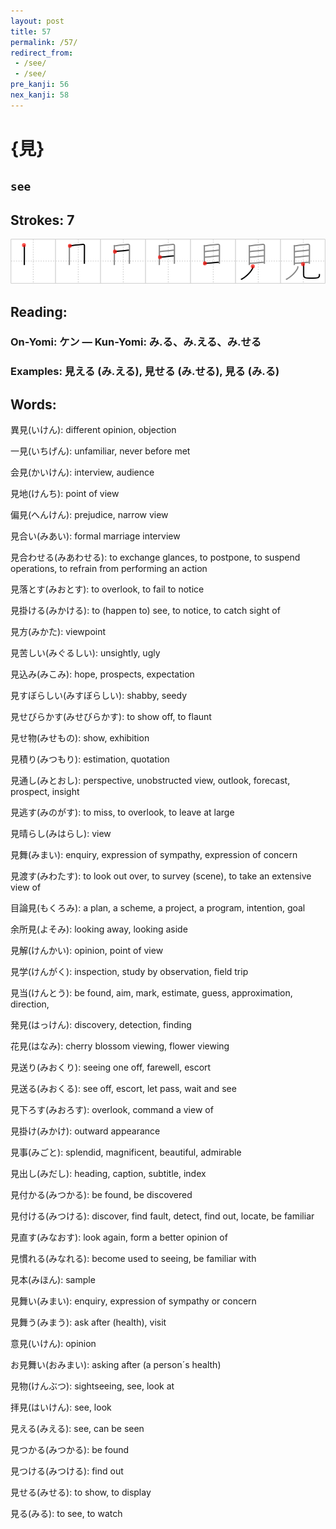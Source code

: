 ```yaml
---
layout: post
title: 57
permalink: /57/
redirect_from:
 - /see/
 - /see/
pre_kanji: 56
nex_kanji: 58
---
```


# {見}

## `see`

## Strokes: 7

<div class="stroke"><img src="../images/E8A68B.png" /></div>

## Reading:

### On-Yomi: ケン &mdash; Kun-Yomi: み.る、み.える、み.せる

### Examples: 見える (み.える), 見せる (み.せる), 見る (み.る)

## Words:

異見(いけん): different opinion, objection

一見(いちげん): unfamiliar, never before met

会見(かいけん): interview, audience

見地(けんち): point of view

偏見(へんけん): prejudice, narrow view

見合い(みあい): formal marriage interview

見合わせる(みあわせる): to exchange glances, to postpone, to suspend operations, to refrain from performing an action

見落とす(みおとす): to overlook, to fail to notice

見掛ける(みかける): to (happen to) see, to notice, to catch sight of

見方(みかた): viewpoint

見苦しい(みぐるしい): unsightly, ugly

見込み(みこみ): hope, prospects, expectation

見すぼらしい(みすぼらしい): shabby, seedy

見せびらかす(みせびらかす): to show off, to flaunt

見せ物(みせもの): show, exhibition

見積り(みつもり): estimation, quotation

見通し(みとおし): perspective, unobstructed view, outlook, forecast, prospect, insight

見逃す(みのがす): to miss, to overlook, to leave at large

見晴らし(みはらし): view

見舞(みまい): enquiry, expression of sympathy, expression of concern

見渡す(みわたす): to look out over, to survey (scene), to take an extensive view of

目論見(もくろみ): a plan, a scheme, a project, a program, intention, goal

余所見(よそみ): looking away, looking aside

見解(けんかい): opinion, point of view

見学(けんがく): inspection, study by observation, field trip

見当(けんとう): be found, aim, mark, estimate, guess, approximation, direction,

発見(はっけん): discovery, detection, finding

花見(はなみ): cherry blossom viewing, flower viewing

見送り(みおくり): seeing one off, farewell, escort

見送る(みおくる): see off, escort, let pass, wait and see

見下ろす(みおろす): overlook, command a view of

見掛け(みかけ): outward appearance

見事(みごと): splendid, magnificent, beautiful, admirable

見出し(みだし): heading, caption, subtitle, index

見付かる(みつかる): be found, be discovered

見付ける(みつける): discover, find fault, detect, find out, locate, be familiar

見直す(みなおす): look again, form a better opinion of

見慣れる(みなれる): become used to seeing, be familiar with

見本(みほん): sample

見舞い(みまい): enquiry, expression of sympathy or concern

見舞う(みまう): ask after (health), visit

意見(いけん): opinion

お見舞い(おみまい): asking after (a person´s health)

見物(けんぶつ): sightseeing, see, look at

拝見(はいけん): see, look

見える(みえる): see, can be seen

見つかる(みつかる): be found

見つける(みつける): find out

見せる(みせる): to show, to display

見る(みる): to see, to watch
